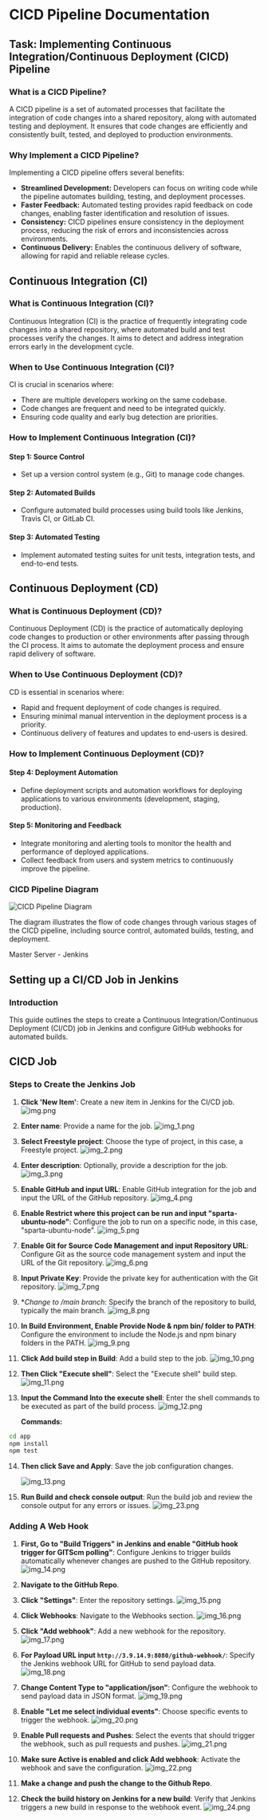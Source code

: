 # CICD Pipeline Documentation

## Task: Implementing Continuous Integration/Continuous Deployment (CICD) Pipeline

### What is a CICD Pipeline?

A CICD pipeline is a set of automated processes that facilitate the integration of code changes into a shared repository, along with automated testing and deployment. It ensures that code changes are efficiently and consistently built, tested, and deployed to production environments.

### Why Implement a CICD Pipeline?

Implementing a CICD pipeline offers several benefits:
- **Streamlined Development:** Developers can focus on writing code while the pipeline automates building, testing, and deployment processes.
- **Faster Feedback:** Automated testing provides rapid feedback on code changes, enabling faster identification and resolution of issues.
- **Consistency:** CICD pipelines ensure consistency in the deployment process, reducing the risk of errors and inconsistencies across environments.
- **Continuous Delivery:** Enables the continuous delivery of software, allowing for rapid and reliable release cycles.

## Continuous Integration (CI)

### What is Continuous Integration (CI)?

Continuous Integration (CI) is the practice of frequently integrating code changes into a shared repository, where automated build and test processes verify the changes. It aims to detect and address integration errors early in the development cycle.

### When to Use Continuous Integration (CI)?

CI is crucial in scenarios where:
- There are multiple developers working on the same codebase.
- Code changes are frequent and need to be integrated quickly.
- Ensuring code quality and early bug detection are priorities.

### How to Implement Continuous Integration (CI)?

#### Step 1: Source Control
- Set up a version control system (e.g., Git) to manage code changes.

#### Step 2: Automated Builds
- Configure automated build processes using build tools like Jenkins, Travis CI, or GitLab CI.

#### Step 3: Automated Testing
- Implement automated testing suites for unit tests, integration tests, and end-to-end tests.

## Continuous Deployment (CD)

### What is Continuous Deployment (CD)?

Continuous Deployment (CD) is the practice of automatically deploying code changes to production or other environments after passing through the CI process. It aims to automate the deployment process and ensure rapid delivery of software.

### When to Use Continuous Deployment (CD)?

CD is essential in scenarios where:
- Rapid and frequent deployment of code changes is required.
- Ensuring minimal manual intervention in the deployment process is a priority.
- Continuous delivery of features and updates to end-users is desired.

### How to Implement Continuous Deployment (CD)?

#### Step 4: Deployment Automation
- Define deployment scripts and automation workflows for deploying applications to various environments (development, staging, production).

#### Step 5: Monitoring and Feedback
- Integrate monitoring and alerting tools to monitor the health and performance of deployed applications.
- Collect feedback from users and system metrics to continuously improve the pipeline.

### CICD Pipeline Diagram


![CICD Pipeline Diagram](images/CICD.png)

The diagram illustrates the flow of code changes through various stages of the CICD pipeline, including source control, automated builds, testing, and deployment.

Master Server - Jenkins

## Setting up a CI/CD Job in Jenkins

### Introduction

This guide outlines the steps to create a Continuous Integration/Continuous Deployment (CI/CD) job in Jenkins and configure GitHub webhooks for automated builds.

## CICD Job

### Steps to Create the Jenkins Job

1. **Click 'New Item'**: Create a new item in Jenkins for the CI/CD job.
   ![img.png](cicd_images/img.png)

2. **Enter name**: Provide a name for the job.
   ![img_1.png](cicd_images/img_1.png)

3. **Select Freestyle project**: Choose the type of project, in this case, a Freestyle project.
   ![img_2.png](cicd_images/img_2.png)

4. **Enter description**: Optionally, provide a description for the job.
   ![img_3.png](cicd_images/img_3.png)

5. **Enable GitHub and input URL**: Enable GitHub integration for the job and input the URL of the GitHub repository.
   ![img_4.png](cicd_images/img_4.png)

6. **Enable Restrict where this project can be run and input "sparta-ubuntu-node"**: Configure the job to run on a specific node, in this case, "sparta-ubuntu-node".
   ![img_5.png](cicd_images/img_5.png)

7. **Enable Git for Source Code Management and input Repository URL**: Configure Git as the source code management system and input the URL of the Git repository.
   ![img_6.png](cicd_images/img_6.png)

8. **Input Private Key**: Provide the private key for authentication with the Git repository.
   ![img_7.png](cicd_images/img_7.png)

9. **Change to */main branch**: Specify the branch of the repository to build, typically the main branch.
   ![img_8.png](cicd_images/img_8.png)

10. **In Build Environment, Enable Provide Node & npm bin/ folder to PATH**: Configure the environment to include the Node.js and npm binary folders in the PATH.
    ![img_9.png](cicd_images/img_9.png)

11. **Click Add build step in Build**: Add a build step to the job.
    ![img_10.png](cicd_images/img_10.png)

12. **Then Click "Execute shell"**: Select the "Execute shell" build step.
    ![img_11.png](cicd_images/img_11.png)

13. **Input the Command Into the execute shell**: Enter the shell commands to be executed as part of the build process.
    ![img_12.png](cicd_images/img_12.png)

    **Commands:**
```bash
cd app
npm install
npm test
```
14. **Then click Save and Apply**: Save the job configuration changes.

    ![img_13.png](cicd_images/img_13.png)

15. **Run Build and check console output**: Run the build job and review the console output for any errors or issues.
    ![img_23.png](cicd_images/img_23.png)

### Adding A Web Hook

1. **First, Go to "Build Triggers" in Jenkins and enable "GitHub hook trigger for GITScm polling"**: Configure Jenkins to trigger builds automatically whenever changes are pushed to the GitHub repository.
    ![img_14.png](cicd_images/img_14.png)

2. **Navigate to the GitHub Repo**.

3. **Click "Settings"**: Enter the repository settings.
    ![img_15.png](cicd_images/img_15.png)

4. **Click Webhooks**: Navigate to the Webhooks section.
    ![img_16.png](cicd_images/img_16.png)

5. **Click "Add webhook"**: Add a new webhook for the repository.
    ![img_17.png](cicd_images/img_17.png)

6. **For Payload URL input `http://3.9.14.9:8080/github-webhook/`**: Specify the Jenkins webhook URL for GitHub to send payload data.
    ![img_18.png](cicd_images/img_18.png)

7. **Change Content Type to "application/json"**: Configure the webhook to send payload data in JSON format.
    ![img_19.png](cicd_images/img_19.png)

8. **Enable "Let me select individual events"**: Choose specific events to trigger the webhook.
    ![img_20.png](cicd_images/img_20.png)

9. **Enable Pull requests and Pushes**: Select the events that should trigger the webhook, such as pull requests and pushes.
    ![img_21.png](cicd_images/img_21.png)

10. **Make sure Active is enabled and click Add webhook**: Activate the webhook and save the configuration.
    ![img_22.png](cicd_images/img_22.png)

11. **Make a change and push the change to the Github Repo**.

12. **Check the build history on Jenkins for a new build**: Verify that Jenkins triggers a new build in response to the webhook event.
    ![img_24.png](cicd_images/img_24.png)
